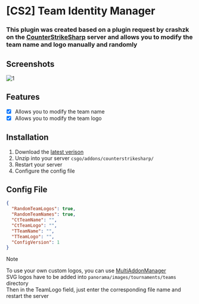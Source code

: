 # [CS2] Team Identity Manager

### This plugin was created based on a plugin request by crashzk on the [CounterStrikeSharp](https://discord.com/channels/1160907911501991946/1332488087300866131/1332488087300866131) server and allows you to modify the team name and logo manually and randomly

## Screenshots

![1](https://media.discordapp.net/attachments/1117201312396886026/1339023061428600852/image.png?ex=67ad35e7&is=67abe467&hm=ca9a8605c418182003aef3207d4beeacc7fad1f80095e214567d8fb824c77e50&=&format=webp&quality=lossless)

## Features

- [x] Allows you to modify the team name
- [x] Allows you to modify the team logo

## Installation

1. Download the [latest verison](hhttps://github.com/ZeSpama/cs2-Team-Identity-Manager/releases)
2. Unzip into your server `csgo/addons/counterstrikesharp/`
3. Restart your server
4. Configure the config file

## Config File

```json
{
  "RandomTeamLogos": true,
  "RandomTeamNames": true,
  "CtTeamName": "",
  "CtTeamLogo": "",
  "TTeamName": "",
  "TTeamLogo": "",
  "ConfigVersion": 1
}
```

> [!NOTE]
> To use your own custom logos, you can use [MultiAddonManager](https://github.com/Source2ZE/MultiAddonManager)  
> SVG logos have to be added into `panorama/images/tournaments/teams` directory  
> Then in the TeamLogo field, just enter the corresponding file name and restart the server
